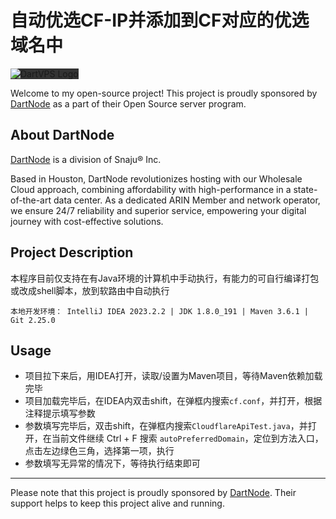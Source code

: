 # 自动优选CF-IP并添加到CF对应的优选域名中

<img src="https://app.dartnode.com/assets/dash/images/brand/logo.png" class="header-brand-img desktop-logo" style="margin: 0; background-color: #333;" alt="DartVPS Logo">

Welcome to my open-source project! This project is proudly sponsored by [DartNode](https://dartnode.com/) as a part of their Open Source server program.

## About DartNode

[DartNode](https://dartnode.com/) is a division of Snaju® Inc.

Based in Houston, DartNode revolutionizes hosting with our Wholesale Cloud approach, combining affordability with high-performance in a state-of-the-art data center. As a dedicated ARIN Member and network operator, we ensure 24/7 reliability and superior service, empowering your digital journey with cost-effective solutions.

## Project Description

本程序目前仅支持在有Java环境的计算机中手动执行，有能力的可自行编译打包或改成shell脚本，放到软路由中自动执行

```
本地开发环境： IntelliJ IDEA 2023.2.2 | JDK 1.8.0_191 | Maven 3.6.1 | Git 2.25.0
```

## Usage

- 项目拉下来后，用IDEA打开，读取/设置为Maven项目，等待Maven依赖加载完毕
- 项目加载完毕后，在IDEA内双击shift，在弹框内搜索`cf.conf`，并打开，根据注释提示填写参数
- 参数填写完毕后，双击shift，在弹框内搜索`CloudflareApiTest.java`，并打开，在当前文件继续 Ctrl + F
  搜索 `autoPreferredDomain`，定位到方法入口，点击左边绿色三角，选择第一项，执行
- 参数填写无异常的情况下，等待执行结束即可

---

Please note that this project is proudly sponsored by [DartNode](https://dartnode.com/). Their support helps to keep this project alive and running.
